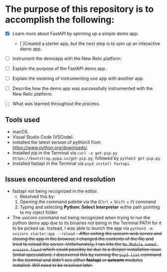 # The purpose of this repository is to accomplish the following:

- [x] Learn more about FastAPI by spinning up a simple demo app.
    - [ ]Created a starter app, but the next step is to spin up an interactive demo app.
- [ ] Instrument the demoapp with the New Relic platform.
- [ ] Explain the purpose of the FastAPI demo app .
- [ ] Explain the meaning of instrumenting one app with another app.
- [ ] Describe how the demo app was successfully instrumented with the New Relic platform.
- [ ] What was learned throughout the process.



## Tools used
- macOS.
- Visual Studio Code (VSCode).
- Installed the latest version of python3 from https://www.python.org/downloads/.
- Installed pip in the Terminal via `curl -o get-pip.py https://bootstrap.pypa.io/get-pip.py`, followed by `python3 get-pip.py`.
- Installed fastapi in the Terminal via `pip3 install fastapi`.


## Issues encountered and resolution
- fastapi not being recognized in the editor. 
    - Resolved this by:
    1. Opening the command palette via the (`Ctrl` + `Shift` + `P`) command
    2. Typing and selecting **Python: Select Interpreter** w/the path pointing to my roject folder
- The uvicorn command not being recognized when trying to run the python demo app due to its binaries not being in the Terminal PATH for it to be picked up. Instead, I was able to launch the app via `python3 -m uvicorn starter:app --reload`
~~- After exiting the uvicorn web server and closing the app in the browser, I changed the contents of the file and tried to reload the server. Unfortunately, I ran into the `No Module named uvicorn found` which could possibly be due to a deeper installation issue (initial speculation). I discovered this by running the `pip3 list` command in the terminal and didn't see either **fastapi** or **uvicorn** modules installed. *Will need to be resolved later.*~~

